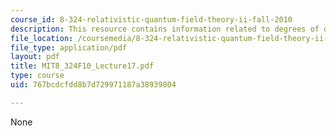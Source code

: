 ```yaml
---
course_id: 8-324-relativistic-quantum-field-theory-ii-fall-2010
description: This resource contains information related to degrees of divergences.
file_location: /coursemedia/8-324-relativistic-quantum-field-theory-ii-fall-2010/767bcdcfdd8b7d729971187a38939804_MIT8_324F10_Lecture17.pdf
file_type: application/pdf
layout: pdf
title: MIT8_324F10_Lecture17.pdf
type: course
uid: 767bcdcfdd8b7d729971187a38939804

---
```

None
